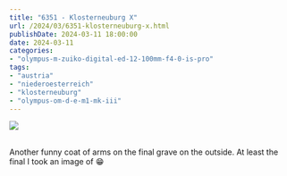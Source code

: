 ```yaml
---
title: "6351 - Klosterneuburg X"
url: /2024/03/6351-klosterneuburg-x.html
publishDate: 2024-03-11 18:00:00
date: 2024-03-11
categories:
- "olympus-m-zuiko-digital-ed-12-100mm-f4-0-is-pro"
tags:
- "austria"
- "niederoesterreich"
- "klosterneuburg"
- "olympus-om-d-e-m1-mk-iii"
---
```

<div class="container">
<div class="center"><a target="_blank" href="https://d25zfm9zpd7gm5.cloudfront.net/1200x1200/2020/20200806_131415_lr.jpg"><img class="webfeedsFeaturedVisual" src="https://d25zfm9zpd7gm5.cloudfront.net/0600x0600/2020/20200806_131415_lr.jpg" /></a></div>
</div>
<br />

Another funny coat of arms on the final grave on the
outside. At least the final I took an image of :grin:
